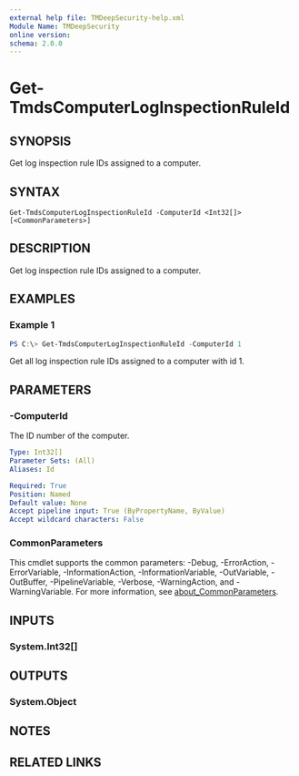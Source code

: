 ```yaml
---
external help file: TMDeepSecurity-help.xml
Module Name: TMDeepSecurity
online version:
schema: 2.0.0
---
```


# Get-TmdsComputerLogInspectionRuleId

## SYNOPSIS
Get log inspection rule IDs assigned to a computer.

## SYNTAX

```
Get-TmdsComputerLogInspectionRuleId -ComputerId <Int32[]> [<CommonParameters>]
```

## DESCRIPTION
Get log inspection rule IDs assigned to a computer.

## EXAMPLES

### Example 1
```powershell
PS C:\> Get-TmdsComputerLogInspectionRuleId -ComputerId 1
```

Get all log inspection rule IDs assigned to a computer with id 1.

## PARAMETERS

### -ComputerId
The ID number of the computer.

```yaml
Type: Int32[]
Parameter Sets: (All)
Aliases: Id

Required: True
Position: Named
Default value: None
Accept pipeline input: True (ByPropertyName, ByValue)
Accept wildcard characters: False
```

### CommonParameters
This cmdlet supports the common parameters: -Debug, -ErrorAction, -ErrorVariable, -InformationAction, -InformationVariable, -OutVariable, -OutBuffer, -PipelineVariable, -Verbose, -WarningAction, and -WarningVariable. For more information, see [about_CommonParameters](http://go.microsoft.com/fwlink/?LinkID=113216).

## INPUTS

### System.Int32[]

## OUTPUTS

### System.Object
## NOTES

## RELATED LINKS
